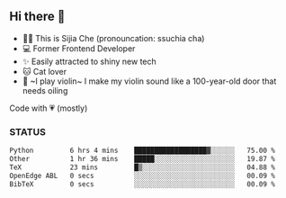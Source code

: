 ## Hi there 👋

- 🙋‍♀️ This is Sijia Che (pronouncation: ssuchia cha)
- 💻 Former Frontend Developer
- ✨ Easily attracted to shiny new tech
- 🐱 Cat lover
- 🌟 ~I play violin~ I make my violin sound like a 100-year-old door that needs oiling

Code with 💗 (mostly)

### STATUS
<!--START_SECTION:waka-->

```txt
Python         6 hrs 4 mins    ██████████████████▓░░░░░░   75.00 %
Other          1 hr 36 mins    █████░░░░░░░░░░░░░░░░░░░░   19.87 %
TeX            23 mins         █▒░░░░░░░░░░░░░░░░░░░░░░░   04.88 %
OpenEdge ABL   0 secs          ░░░░░░░░░░░░░░░░░░░░░░░░░   00.09 %
BibTeX         0 secs          ░░░░░░░░░░░░░░░░░░░░░░░░░   00.09 %
```

<!--END_SECTION:waka-->
